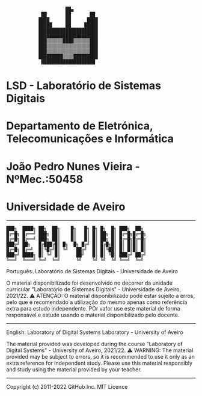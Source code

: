 
                          ██▄                           
                 ██       ██       ██                  
                ████      ██      ████                 
                █████     ██     █████                 
                ██████████████████████                 
                ██████████████████████                 
                ███▒▒▒▒▒▒████▒▒▒▒▒▒███                 
                ███▒▒▒▒▒▒▒▒▒▒▒▒▒▒▒▒███                 
                ███▒▒▒▒▒▒▒▒▒▒▒▒▒▒▒▒███                 
                █████████▒▒▒▒█████████                 
                 ████████████████████   

# LSD - Laboratório de Sistemas Digitais
# Departamento de Eletrónica, Telecomunicações e Informática
# João Pedro Nunes Vieira - NºMec.:50458
# Universidade de Aveiro
___________________________________________________________________________________________________________________________________________________________
                

    ███╗  ████╗ ██╗  ██╗    █╗   █╗ █╗ █╗  █╗ ███╗  ██╗ 
    █╔═█╗ █╔══╝ ███╗ ██║    █║   █║ █║ ██╗ █║ █╔═█╗█╔═█╗
    █╔═█╗ █╔══╝ ███╗ ██║    █║   █║ █║ ██╗ █║ █╔═█╗█╔═█╗
    ███╦╝ ██╗   █╔███╔█║ █╗  █╗ █╔╝ █║ █╔█╗█║ █║ █║█║ █║
    █╔═█╗ █╔═╝  █║╚█╔╝█║ ╚╝   ██╔╝  █║ █║╚██║ █║ █║█║ █║
    ███╦╝ ████╗ █║ ╚╝ █║      ██╝   █║ █║ ╚█║ ███╔╝ ██╔╝
    ╚══╝  ╚═══╝ ╚═╝  ╚═╝      ╚╝    ╚╝ ╚╝  ╚╝ ╚══╝  ╚═╝ 



Português: 
Laboratório de Sistemas Digitais - Universidade de Aveiro

  O material disponibilizado foi desenvolvido no decorrer da unidade curricular "Laboratório de Sistemas Digitais" - Universidade de Aveiro, 2021/22. 
  ⚠️ ATENÇÃO: O material disponibilizado pode estar sujeito a erros, pelo que é recomendado a utilização do mesmo apenas como referência extra para estudo independente. POr vafor use este material de forma responsável e estude usando o material disponibilizado pelo docente.

___________________________________________________________________________________________________________________________________________________________
English: 
Laboratory of Digital Systems Laboratory - University of Aveiro

  The material provided was developed during the course "Laboratory of Digital Systems" - University of Aveiro, 2021/22.
  ⚠️ WARNING: The material provided may be subject to errors, so it is recommended to use it only as an extra reference for independent study. Please use this material responsibly and study using the material provided by your teacher.

___________________________________________________________________________________________________________________________________________________________

Copyright (c) 2011-2022 GitHub Inc.
MIT Licence
